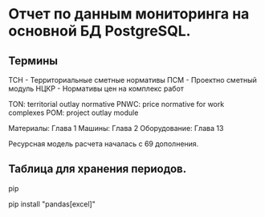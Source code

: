 # Отчет по данным мониторинга на основной БД PostgreSQL.
## Термины
ТСН - Территориальные сметные нормативы
ПСМ - Проектно сметный модуль
НЦКР - Нормативы цен на комплекс работ

TON: territorial outlay normative
PNWC: price normative for work complexes
POM: project outlay module

Материалы: Глава 1
Машины: Глава 2
Оборудование: Глава 13

Ресурсная модель расчета началась с 69 дополнения.



## Таблица для хранения периодов.

pip

pip install "pandas[excel]"